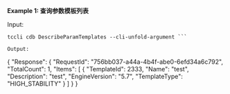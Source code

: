 **Example 1: 查询参数模板列表**



Input: 

```
tccli cdb DescribeParamTemplates --cli-unfold-argument ```

Output: 
```
{
    "Response": {
        "RequestId": "756bb037-a44a-4b4f-abe0-6efd34a6c792",
        "TotalCount": 1,
        "Items": [
            {
                "TemplateId": 2333,
                "Name": "test",
                "Description": "test",
                "EngineVersion": "5.7",
                "TemplateType": "HIGH_STABILITY"
            }
        ]
    }
}
```

